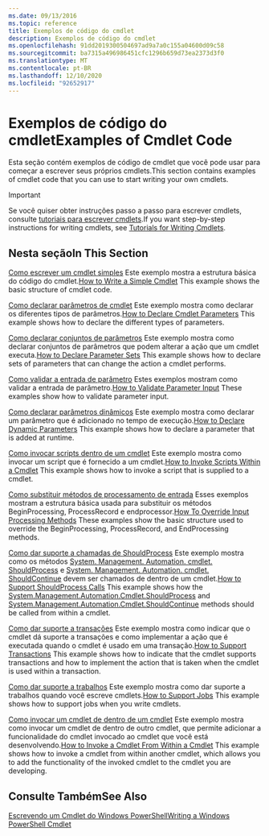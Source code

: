 ```yaml
---
ms.date: 09/13/2016
ms.topic: reference
title: Exemplos de código do cmdlet
description: Exemplos de código do cmdlet
ms.openlocfilehash: 91dd2019300504697ad9a7a0c155a04600d09c58
ms.sourcegitcommit: ba7315a496986451cfc1296b659d73ea2373d3f0
ms.translationtype: MT
ms.contentlocale: pt-BR
ms.lasthandoff: 12/10/2020
ms.locfileid: "92652917"
---
```

# <a name="examples-of-cmdlet-code"></a><span data-ttu-id="0aae9-103">Exemplos de código do cmdlet</span><span class="sxs-lookup"><span data-stu-id="0aae9-103">Examples of Cmdlet Code</span></span>

<span data-ttu-id="0aae9-104">Esta seção contém exemplos de código de cmdlet que você pode usar para começar a escrever seus próprios cmdlets.</span><span class="sxs-lookup"><span data-stu-id="0aae9-104">This section contains examples of cmdlet code that you can use to start writing your own cmdlets.</span></span>

> [!IMPORTANT]
> <span data-ttu-id="0aae9-105">Se você quiser obter instruções passo a passo para escrever cmdlets, consulte [tutoriais para escrever cmdlets](./tutorials-for-writing-cmdlets.md).</span><span class="sxs-lookup"><span data-stu-id="0aae9-105">If you want step-by-step instructions for writing cmdlets, see [Tutorials for Writing Cmdlets](./tutorials-for-writing-cmdlets.md).</span></span>

## <a name="in-this-section"></a><span data-ttu-id="0aae9-106">Nesta seção</span><span class="sxs-lookup"><span data-stu-id="0aae9-106">In This Section</span></span>

<span data-ttu-id="0aae9-107">[Como escrever um cmdlet simples](./how-to-write-a-simple-cmdlet.md) Este exemplo mostra a estrutura básica do código do cmdlet.</span><span class="sxs-lookup"><span data-stu-id="0aae9-107">[How to Write a Simple Cmdlet](./how-to-write-a-simple-cmdlet.md) This example shows the basic structure of cmdlet code.</span></span>

<span data-ttu-id="0aae9-108">[Como declarar parâmetros de cmdlet](./how-to-declare-cmdlet-parameters.md) Este exemplo mostra como declarar os diferentes tipos de parâmetros.</span><span class="sxs-lookup"><span data-stu-id="0aae9-108">[How to Declare Cmdlet Parameters](./how-to-declare-cmdlet-parameters.md) This example shows how to declare the different types of parameters.</span></span>

<span data-ttu-id="0aae9-109">[Como declarar conjuntos de parâmetros](./how-to-declare-parameter-sets.md) Este exemplo mostra como declarar conjuntos de parâmetros que podem alterar a ação que um cmdlet executa.</span><span class="sxs-lookup"><span data-stu-id="0aae9-109">[How to Declare Parameter Sets](./how-to-declare-parameter-sets.md) This example shows how to declare sets of parameters that can change the action a cmdlet performs.</span></span>

<span data-ttu-id="0aae9-110">[Como validar a entrada de parâmetro](./how-to-validate-parameter-input.md) Estes exemplos mostram como validar a entrada de parâmetro.</span><span class="sxs-lookup"><span data-stu-id="0aae9-110">[How to Validate Parameter Input](./how-to-validate-parameter-input.md) These examples show how to validate parameter input.</span></span>

<span data-ttu-id="0aae9-111">[Como declarar parâmetros dinâmicos](./how-to-declare-dynamic-parameters.md) Este exemplo mostra como declarar um parâmetro que é adicionado no tempo de execução.</span><span class="sxs-lookup"><span data-stu-id="0aae9-111">[How to Declare Dynamic Parameters](./how-to-declare-dynamic-parameters.md) This example shows how to declare a parameter that is added at runtime.</span></span>

<span data-ttu-id="0aae9-112">[Como invocar scripts dentro de um cmdlet](./how-to-invoke-scripts-within-a-cmdlet.md) Este exemplo mostra como invocar um script que é fornecido a um cmdlet.</span><span class="sxs-lookup"><span data-stu-id="0aae9-112">[How to Invoke Scripts Within a Cmdlet](./how-to-invoke-scripts-within-a-cmdlet.md) This example shows how to invoke a script that is supplied to a cmdlet.</span></span>

<span data-ttu-id="0aae9-113">[Como substituir métodos de processamento de entrada](./how-to-override-input-processing-methods.md) Esses exemplos mostram a estrutura básica usada para substituir os métodos BeginProcessing, ProcessRecord e endprocessor.</span><span class="sxs-lookup"><span data-stu-id="0aae9-113">[How To Override Input Processing Methods](./how-to-override-input-processing-methods.md) These examples show the basic structure used to override the BeginProcessing, ProcessRecord, and EndProcessing methods.</span></span>

<span data-ttu-id="0aae9-114">[Como dar suporte a chamadas de ShouldProcess](./how-to-request-confirmations.md) Este exemplo mostra como os métodos [System. Management. Automation. cmdlet. ShouldProcess](/dotnet/api/System.Management.Automation.Cmdlet.ShouldProcess) e [System. Management. Automation. cmdlet. ShouldContinue](/dotnet/api/System.Management.Automation.Cmdlet.ShouldContinue) devem ser chamados de dentro de um cmdlet.</span><span class="sxs-lookup"><span data-stu-id="0aae9-114">[How to Support ShouldProcess Calls](./how-to-request-confirmations.md) This example shows how the [System.Management.Automation.Cmdlet.ShouldProcess](/dotnet/api/System.Management.Automation.Cmdlet.ShouldProcess) and [System.Management.Automation.Cmdlet.ShouldContinue](/dotnet/api/System.Management.Automation.Cmdlet.ShouldContinue) methods should be called from within a cmdlet.</span></span>

<span data-ttu-id="0aae9-115">[Como dar suporte a transações](./how-to-support-transactions.md) Este exemplo mostra como indicar que o cmdlet dá suporte a transações e como implementar a ação que é executada quando o cmdlet é usado em uma transação.</span><span class="sxs-lookup"><span data-stu-id="0aae9-115">[How to Support Transactions](./how-to-support-transactions.md) This example shows how to indicate that the cmdlet supports transactions and how to implement the action that is taken when the cmdlet is used within a transaction.</span></span>

<span data-ttu-id="0aae9-116">[Como dar suporte a trabalhos](./how-to-support-jobs.md) Este exemplo mostra como dar suporte a trabalhos quando você escreve cmdlets.</span><span class="sxs-lookup"><span data-stu-id="0aae9-116">[How to Support Jobs](./how-to-support-jobs.md) This example shows how to support jobs when you write cmdlets.</span></span>

<span data-ttu-id="0aae9-117">[Como invocar um cmdlet de dentro de um cmdlet](./how-to-invoke-a-cmdlet-from-within-a-cmdlet.md) Este exemplo mostra como invocar um cmdlet de dentro de outro cmdlet, que permite adicionar a funcionalidade do cmdlet invocado ao cmdlet que você está desenvolvendo.</span><span class="sxs-lookup"><span data-stu-id="0aae9-117">[How to Invoke a Cmdlet From Within a Cmdlet](./how-to-invoke-a-cmdlet-from-within-a-cmdlet.md) This example shows how to invoke a cmdlet from within another cmdlet, which allows you to add the functionality of the invoked cmdlet to the cmdlet you are developing.</span></span>

## <a name="see-also"></a><span data-ttu-id="0aae9-118">Consulte Também</span><span class="sxs-lookup"><span data-stu-id="0aae9-118">See Also</span></span>

[<span data-ttu-id="0aae9-119">Escrevendo um Cmdlet do Windows PowerShell</span><span class="sxs-lookup"><span data-stu-id="0aae9-119">Writing a Windows PowerShell Cmdlet</span></span>](./writing-a-windows-powershell-cmdlet.md)
